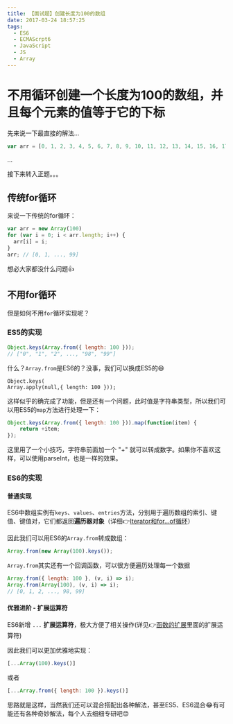 ```yaml
---
title: 【面试题】创建长度为100的数组
date: 2017-03-24 18:57:25
tags:
  - ES6
  - ECMAScrpt6
  - JavaScript
  - JS
  - Array
---
```


# 不用循环创建一个长度为100的数组，并且每个元素的值等于它的下标

先来说一下最直接的解法...

```javascript
var arr = [0, 1, 2, 3, 4, 5, 6, 7, 8, 9, 10, 11, 12, 13, 14, 15, 16, 17, 18, 19, 20, 21, 22, 23, 24, 25, 26, 27, 28, 29, 30, 31, 32, 33, 34, 35, 36, 37, 38, 39, 40, 41, 42, 43, 44, 45, 46, 47, 48, 49, 50, 51, 52, 53, 54, 55, 56, 57, 58, 59, 60, 61, 62, 63, 64, 65, 66, 67, 68, 69, 70, 71, 72, 73, 74, 75, 76, 77, 78, 79, 80, 81, 82, 83, 84, 85, 86, 87, 88, 89, 90, 91, 92, 93, 94, 95, 96, 97, 98, 99];
```
...

接下来转入正题。。。

## 传统for循环
来说一下传统的for循环：

```javascript
var arr = new Array(100)
for (var i = 0; i < arr.length; i++) {
  arr[i] = i;
}
arr; // [0, 1, ..., 99]
```
想必大家都没什么问题👍

## 不用for循环

但是如何不用`for`循环实现呢？

### ES5的实现

```javascript
Object.keys(Array.from({ length: 100 }));  
// ["0", "1", "2", ..., "98", "99"]
```

什么？`Array.from`是ES6的？没事，我们可以换成ES5的😄

```javascrript
Object.keys(
Array.apply(null,{ length: 100 }));
```

这样似乎的确完成了功能，但是还有一个问题，此时值是字符串类型，所以我们可以用ES5的`map`方法进行处理一下：

```javascript
Object.keys(Array.from({ length: 100 })).map(function(item) {
	return +item;
}); 
```


这里用了一个小技巧，字符串前面加一个 "+" 就可以转成数字。如果你不喜欢这样，可以使用parseInt，也是一样的效果。

### ES6的实现

#### 普通实现

ES6中数组实例有`keys`、`values`、`entries`方法，分别用于遍历数组的索引、键值、键值对，它们都返回**遍历器对象**（详细👉[Iterator和for...of循环](https://microzz.com/2017/01/12/iterator/)）

因此我们可以用ES6的`Array.from`转成数组：

```javascript
Array.from(new Array(100).keys());  
```

`Array.from`其实还有一个回调函数，可以很方便遍历处理每一个数据

```javascript
Array.from({ length: 100 }, (v, i) => i);
Array.from(Array(100), (v, i) => i);
// [0, 1, 2, ..., 98, 99]
```

#### 优雅进阶 - 扩展运算符

ES6新增 `...` **扩展运算符**，极大方便了相关操作(详见👉[函数的扩展](https://microzz.com/2016/12/10/function/)里面的扩展运算符)

因此我们可以更加优雅地实现：

```javascript
[...Array(100).keys()]
```
或者

```javascript
[...Array.from({ length: 100 }).keys()]
```
思路就是这样，当然我们还可以混合搭配出各种解法，甚至ES5、ES6混合😂有可能还有各种奇妙解法，每个人去细细专研吧😊



